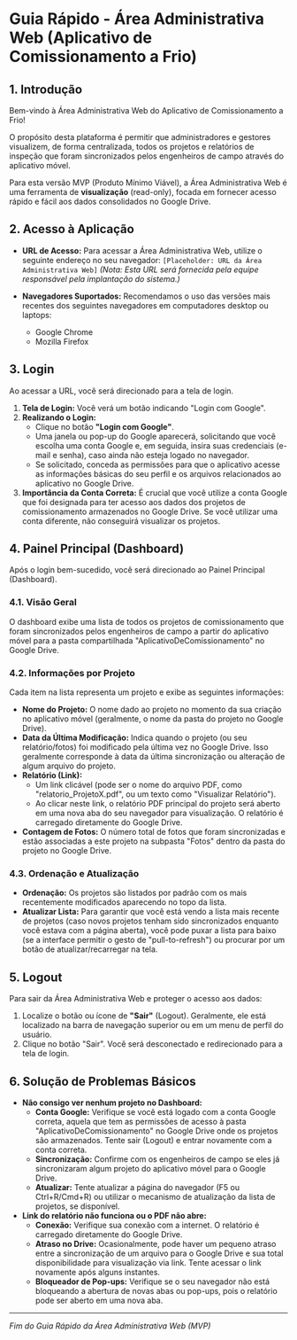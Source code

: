 # Guia Rápido - Área Administrativa Web (Aplicativo de Comissionamento a Frio)

## 1. Introdução

Bem-vindo à Área Administrativa Web do Aplicativo de Comissionamento a Frio!

O propósito desta plataforma é permitir que administradores e gestores visualizem, de forma centralizada, todos os projetos e relatórios de inspeção que foram sincronizados pelos engenheiros de campo através do aplicativo móvel.

Para esta versão MVP (Produto Mínimo Viável), a Área Administrativa Web é uma ferramenta de **visualização** (read-only), focada em fornecer acesso rápido e fácil aos dados consolidados no Google Drive.

## 2. Acesso à Aplicação

*   **URL de Acesso:** Para acessar a Área Administrativa Web, utilize o seguinte endereço no seu navegador:
    `[Placeholder: URL da Área Administrativa Web]`
    *(Nota: Esta URL será fornecida pela equipe responsável pela implantação do sistema.)*

*   **Navegadores Suportados:** Recomendamos o uso das versões mais recentes dos seguintes navegadores em computadores desktop ou laptops:
    *   Google Chrome
    *   Mozilla Firefox

## 3. Login

Ao acessar a URL, você será direcionado para a tela de login.

1.  **Tela de Login:** Você verá um botão indicando "Login com Google".
2.  **Realizando o Login:**
    *   Clique no botão **"Login com Google"**.
    *   Uma janela ou pop-up do Google aparecerá, solicitando que você escolha uma conta Google e, em seguida, insira suas credenciais (e-mail e senha), caso ainda não esteja logado no navegador.
    *   Se solicitado, conceda as permissões para que o aplicativo acesse as informações básicas do seu perfil e os arquivos relacionados ao aplicativo no Google Drive.
3.  **Importância da Conta Correta:** É crucial que você utilize a conta Google que foi designada para ter acesso aos dados dos projetos de comissionamento armazenados no Google Drive. Se você utilizar uma conta diferente, não conseguirá visualizar os projetos.

## 4. Painel Principal (Dashboard)

Após o login bem-sucedido, você será direcionado ao Painel Principal (Dashboard).

### 4.1. Visão Geral

O dashboard exibe uma lista de todos os projetos de comissionamento que foram sincronizados pelos engenheiros de campo a partir do aplicativo móvel para a pasta compartilhada "AplicativoDeComissionamento" no Google Drive.

### 4.2. Informações por Projeto

Cada item na lista representa um projeto e exibe as seguintes informações:

*   **Nome do Projeto:** O nome dado ao projeto no momento da sua criação no aplicativo móvel (geralmente, o nome da pasta do projeto no Google Drive).
*   **Data da Última Modificação:** Indica quando o projeto (ou seu relatório/fotos) foi modificado pela última vez no Google Drive. Isso geralmente corresponde à data da última sincronização ou alteração de algum arquivo do projeto.
*   **Relatório (Link):**
    *   Um link clicável (pode ser o nome do arquivo PDF, como "relatorio_ProjetoX.pdf", ou um texto como "Visualizar Relatório").
    *   Ao clicar neste link, o relatório PDF principal do projeto será aberto em uma nova aba do seu navegador para visualização. O relatório é carregado diretamente do Google Drive.
*   **Contagem de Fotos:** O número total de fotos que foram sincronizadas e estão associadas a este projeto na subpasta "Fotos" dentro da pasta do projeto no Google Drive.

### 4.3. Ordenação e Atualização

*   **Ordenação:** Os projetos são listados por padrão com os mais recentemente modificados aparecendo no topo da lista.
*   **Atualizar Lista:** Para garantir que você está vendo a lista mais recente de projetos (caso novos projetos tenham sido sincronizados enquanto você estava com a página aberta), você pode puxar a lista para baixo (se a interface permitir o gesto de "pull-to-refresh") ou procurar por um botão de atualizar/recarregar na tela.

## 5. Logout

Para sair da Área Administrativa Web e proteger o acesso aos dados:

1.  Localize o botão ou ícone de **"Sair"** (Logout). Geralmente, ele está localizado na barra de navegação superior ou em um menu de perfil do usuário.
2.  Clique no botão "Sair". Você será desconectado e redirecionado para a tela de login.

## 6. Solução de Problemas Básicos

*   **Não consigo ver nenhum projeto no Dashboard:**
    *   **Conta Google:** Verifique se você está logado com a conta Google correta, aquela que tem as permissões de acesso à pasta "AplicativoDeComissionamento" no Google Drive onde os projetos são armazenados. Tente sair (Logout) e entrar novamente com a conta correta.
    *   **Sincronização:** Confirme com os engenheiros de campo se eles já sincronizaram algum projeto do aplicativo móvel para o Google Drive.
    *   **Atualizar:** Tente atualizar a página do navegador (F5 ou Ctrl+R/Cmd+R) ou utilizar o mecanismo de atualização da lista de projetos, se disponível.
*   **Link do relatório não funciona ou o PDF não abre:**
    *   **Conexão:** Verifique sua conexão com a internet. O relatório é carregado diretamente do Google Drive.
    *   **Atraso no Drive:** Ocasionalmente, pode haver um pequeno atraso entre a sincronização de um arquivo para o Google Drive e sua total disponibilidade para visualização via link. Tente acessar o link novamente após alguns instantes.
    *   **Bloqueador de Pop-ups:** Verifique se o seu navegador não está bloqueando a abertura de novas abas ou pop-ups, pois o relatório pode ser aberto em uma nova aba.

---
*Fim do Guia Rápido da Área Administrativa Web (MVP)*
